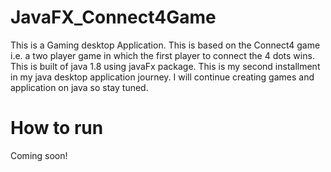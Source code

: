 # JavaFX_Connect4Game
This is a Gaming desktop Application. This is based on the Connect4 game i.e. a two player game in which the first player to connect the 4 dots wins. This is built of java 1.8 using javaFx package. This is my second installment in my java desktop application journey. I will continue creating games and application on java so stay tuned.

# How to run 
Coming soon! 
